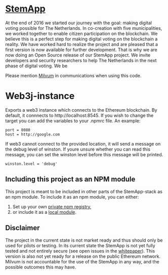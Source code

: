 # [StemApp](https://milvum.github.io/stemapp/)

At the end of 2016 we started our journey with the goal: making digital voting possible for The Netherlands. In co-creation with five municipalities, we worked together to enable citizen participation on the blockchain. We believe this is a perfect step for making digital voting on the blockchain a reality. We have worked hard to realize the project and are pleased that a first version is now available for further development. That is why we are now doing an Open Source release of our StemApp project. We invite developers and security researchers to help The Netherlands in the next phase of digital voting. We be

Please mention [Milvum](https://milvum.com) in communications when using this code.

# Web3j-instance

Exports a web3 instance which connects to the Ethereum blockchain. 
By default, it connnects to http://localhost:8545. 
If you wish to change the target you can add the variables to your .npmrc file. An example:
```
port = 8080
host = http://google.com
``` 

If web3 cannot connect to the provided location, it will send a message on the debug level of winston. If youre unsure whether you can read this message, you can set the winston level before this message will be printed. 
```
winston.level = 'debug'
```

## Including this project as an NPM module
This project is meant to be included in other parts of the StemApp-stack as an npm module. To include it as an npm module, you can either:
1. Set up your own [private npm registry](https://docs.npmjs.com/private-modules/intro),
1. or include it as a [local module](https://docs.npmjs.com/files/package.json#local-paths).

## Disclaimer

The project in the current state is not market ready and thus should only be used for pilots or testing. In its current state the StemApp is not yet fully tested and not entirely secure (see open issues in the [whitepaper](https://milvum.com/en/download-stemapp-whitepaper/)). This version is also not yet ready for a release on the public Ethereum network. Milvum is not accountable for the use of the StemApp in any way, and the possible outcomes this may have.
